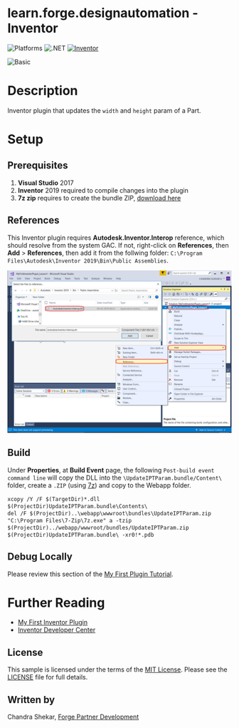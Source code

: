 # learn.forge.designautomation - Inventor

![Platforms](https://img.shields.io/badge/Plugins-Windows-lightgray.svg)
![.NET](https://img.shields.io/badge/.NET%20Framework-4.7-blue.svg)
[![Inventor](https://img.shields.io/badge/Inventor-2019-lightblue.svg)](http://developer.autodesk.com/)

![Basic](https://img.shields.io/badge/Level-Basic-blue.svg)

# Description

Inventor plugin that updates the `width` and `height` param of a Part.

# Setup

## Prerequisites

1. **Visual Studio** 2017
2. **Inventor** 2019 required to compile changes into the plugin
3. **7z zip** requires to create the bundle ZIP, [download here](https://www.7-zip.org/)

## References

This Inventor plugin requires **Autodesk.Inventor.Interop** reference, which should resolve from the system GAC. If not, right-click on **References**, then **Add** > **References**, then add it from the follwing folder: `C:\Program Files\Autodesk\Inventor 2019\Bin\Public Assemblies`.

![](../media/inventor/references.png) 

## Build

Under **Properties**, at **Build Event** page, the following `Post-build event command line` will copy the DLL into the `\UpdateIPTParam.bundle/Content\` folder, create a `.ZIP` (using [7z](https://www.7-zip.org/)) and copy to the Webapp folder.

```
xcopy /Y /F $(TargetDir)*.dll $(ProjectDir)UpdateIPTParam.bundle\Contents\
del /F $(ProjectDir)..\webapp\wwwroot\bundles\UpdateIPTParam.zip
"C:\Program Files\7-Zip\7z.exe" a -tzip $(ProjectDir)../webapp/wwwroot/bundles/UpdateIPTParam.zip  $(ProjectDir)UpdateIPTParam.bundle\ -xr0!*.pdb
```

## Debug Locally

Please review this section of the [My First Plugin Tutorial](https://knowledge.autodesk.com/support/inventor-products/learn-explore/caas/simplecontent/content/lesson-2-programming-overview-autodesk-inventor.html).

# Further Reading

- [My First Inventor Plugin](https://knowledge.autodesk.com/support/inventor-products/learn-explore/caas/simplecontent/content/my-first-inventor-plug-overview.html)
- [Inventor Developer Center](https://www.autodesk.com/developer-network/platform-technologies/inventor)

## License

This sample is licensed under the terms of the [MIT License](http://opensource.org/licenses/MIT). Please see the [LICENSE](LICENSE) file for full details.

## Written by

Chandra Shekar, [Forge Partner Development](http://forge.autodesk.com)